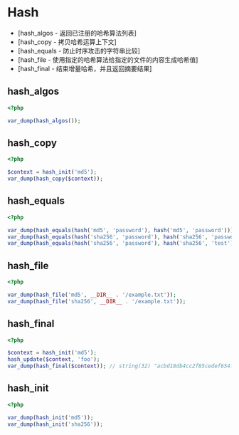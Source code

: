 # Hash

* [hash_algos - 返回已注册的哈希算法列表]
* [hash_copy - 拷贝哈希运算上下文]
* [hash_equals - 防止时序攻击的字符串比较]
* [hash_file - 使用指定的哈希算法给指定的文件的内容生成哈希值]
* [hash_final - 结束增量哈希，并且返回摘要结果]

## hash_algos

```php
<?php

var_dump(hash_algos());

```

## hash_copy

```php
<?php

$context = hash_init('md5');
var_dump(hash_copy($context));

```

## hash_equals

```php
<?php

var_dump(hash_equals(hash('md5', 'password'), hash('md5', 'password')));       // bool(true)
var_dump(hash_equals(hash('sha256', 'password'), hash('sha256', 'password'))); // bool(true)
var_dump(hash_equals(hash('sha256', 'password'), hash('sha256', 'test')));     // bool(false)

```

## hash_file

```php
<?php

var_dump(hash_file('md5', __DIR__ . '/example.txt'));
var_dump(hash_file('sha256', __DIR__ . '/example.txt'));

```

## hash_final

```php
<?php

$context = hash_init('md5');
hash_update($context, 'foo');
var_dump(hash_final($context)); // string(32) "acbd18db4cc2f85cedef654fccc4a4d8"

```













## hash_init

```php
<?php

var_dump(hash_init('md5'));
var_dump(hash_init('sha256'));

```





